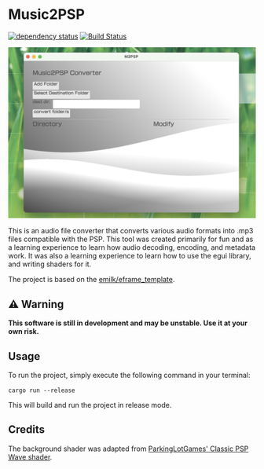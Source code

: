 # Music2PSP

[![dependency status](https://deps.rs/repo/github/emilk/eframe_template/status.svg)](https://deps.rs/repo/github/emilk/eframe_template)
[![Build Status](https://github.com/emilk/eframe_template/workflows/CI/badge.svg)](https://github.com/emilk/eframe_template/actions?workflow=CI)

![App window](/assets/screenshot_1.png)


This is an audio file converter that converts various audio formats into .mp3 files compatible with the PSP. 
This tool was created primarily for fun and as a learning experience to learn how audio decoding, encoding,
and metadata work. It was also a learning experience to learn how to use the egui library, and writing
shaders for it. 

The project is based on the [emilk/eframe_template](https://github.com/emilk/eframe_template).

## ⚠️ Warning

**This software is still in development and may be unstable. Use it at your own risk.**

## Usage

To run the project, simply execute the following command in your terminal:

```shell
cargo run --release
```

This will build and run the project in release mode.

## Credits

The background shader was adapted from [ParkingLotGames' Classic PSP Wave shader](https://www.shadertoy.com/view/ddV3DK).

